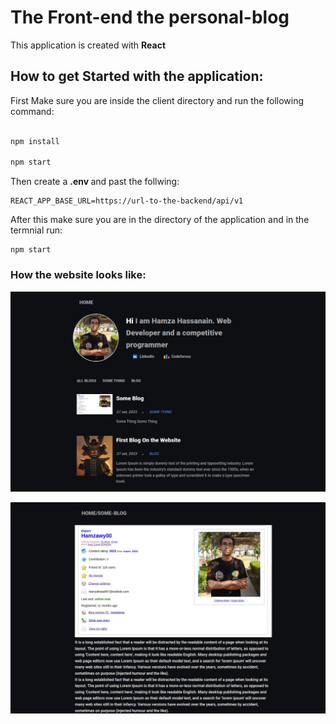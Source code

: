 # The Front-end the personal-blog

This application is created with <strong> React </strong>

## How to get Started with the application:

First Make sure you are inside the client directory and run the following command:

```bash

npm install

npm start

```

Then create a <strong> .env </strong> and past the follwing:

```
REACT_APP_BASE_URL=https://url-to-the-backend/api/v1

```

After this make sure you are in the directory of the application and in the termnial run:

```
npm start
```

### How the website looks like:

![](README/homepage.jpg)

![](README/blogpage.jpg)
